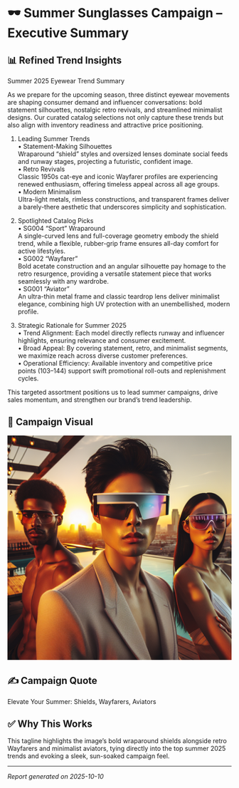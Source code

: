 # 🕶️ Summer Sunglasses Campaign – Executive Summary

## 📊 Refined Trend Insights
Summer 2025 Eyewear Trend Summary

As we prepare for the upcoming season, three distinct eyewear movements are shaping consumer demand and influencer conversations: bold statement silhouettes, nostalgic retro revivals, and streamlined minimalist designs. Our curated catalog selections not only capture these trends but also align with inventory readiness and attractive price positioning.

1. Leading Summer Trends  
   • Statement-Making Silhouettes     
     Wraparound “shield” styles and oversized lenses dominate social feeds and runway stages, projecting a futuristic, confident image.  
   • Retro Revivals     
     Classic 1950s cat-eye and iconic Wayfarer profiles are experiencing renewed enthusiasm, offering timeless appeal across all age groups.  
   • Modern Minimalism     
     Ultra-light metals, rimless constructions, and transparent frames deliver a barely-there aesthetic that underscores simplicity and sophistication.

2. Spotlighted Catalog Picks  
   • SG004 “Sport” Wraparound  
     A single-curved lens and full-coverage geometry embody the shield trend, while a flexible, rubber-grip frame ensures all-day comfort for active lifestyles.  
   • SG002 “Wayfarer”  
     Bold acetate construction and an angular silhouette pay homage to the retro resurgence, providing a versatile statement piece that works seamlessly with any wardrobe.  
   • SG001 “Aviator”  
     An ultra-thin metal frame and classic teardrop lens deliver minimalist elegance, combining high UV protection with an unembellished, modern profile.

3. Strategic Rationale for Summer 2025  
   • Trend Alignment: Each model directly reflects runway and influencer highlights, ensuring relevance and consumer excitement.  
   • Broad Appeal: By covering statement, retro, and minimalist segments, we maximize reach across diverse customer preferences.  
   • Operational Efficiency: Available inventory and competitive price points ($103–$144) support swift promotional roll-outs and replenishment cycles.

This targeted assortment positions us to lead summer campaigns, drive sales momentum, and strengthen our brand’s trend leadership.

## 🎯 Campaign Visual

![Open the generated file to see](img-YEXEf9FR1GdlQLkQpvKCpZCO.png)
    

## ✍️ Campaign Quote
Elevate Your Summer: Shields, Wayfarers, Aviators

## ✅ Why This Works
This tagline highlights the image’s bold wraparound shields alongside retro Wayfarers and minimalist aviators, tying directly into the top summer 2025 trends and evoking a sleek, sun-soaked campaign feel.

---

*Report generated on 2025-10-10*
